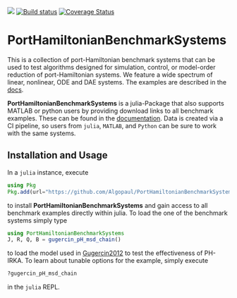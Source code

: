 [![](https://img.shields.io/badge/docs-dev-blue.svg)](https://algopaul.github.io/PortHamiltonianBenchmarkSystems.jl/)
[![Build status](https://github.com/Algopaul/PortHamiltonianBenchmarkSystems.jl/workflows/CI/badge.svg)](https://github.com/PortHamiltonianBenchmarkSystems.jl/actions?query=workflow%3ACI+branch%3Amain)
[![Coverage Status](http://codecov.io/github/Algopaul/PortHamiltonianBenchmarkSystems.jl/coverage.svg?branch=main)](http://codecov.io/github/Algopaul/PortHamiltonianBenchmarkSystems.jl?branch=main)

# PortHamiltonianBenchmarkSystems

This is a collection of port-Hamiltonian benchmark systems that can be used to test algorithms designed for simulation, control, or model-order reduction of port-Hamiltonian systems. We feature a wide spectrum of linear, nonlinear, ODE and DAE systems. The examples are described in the [docs](https://algopaul.github.io/PortHamiltonianBenchmarkSystems/).

**PortHamiltonianBenchmarkSystems** is a julia-Package that also supports MATLAB or python users by providing download links to all benchmark examples. These can be found in the [documentation](https://algopaul.github.io/PortHamiltonianBenchmarkSystems/). Data is created via a CI pipeline, so users from `julia`, `MATLAB`, and `Python` can be sure to work with the same systems.

## Installation and Usage

In a `julia` instance, execute
```julia
using Pkg
Pkg.add(url="https://github.com/Algopaul/PortHamiltonianBenchmarkSystems/")
```
to install **PortHamiltonianBenchmarkSystems** and gain access to all benchmark examples directly within julia. To load the one of the benchmark systems simply type
```julia
using PortHamiltonianBenchmarkSystems
J, R, Q, B = gugercin_pH_msd_chain()
```
to load the model used in [Gugercin2012](https://github.com/Algopaul/PortHamiltonianBenchmarkSystems/blob/7c7e588f9bd67ba4a5c67ac37768c9c43021e6e6/bibliography.tex#L9-L17) to test the effectiveness of PH-IRKA. To learn about tunable options for the example, simply execute
```julia
?gugercin_pH_msd_chain
```
in the ``julia`` REPL.
